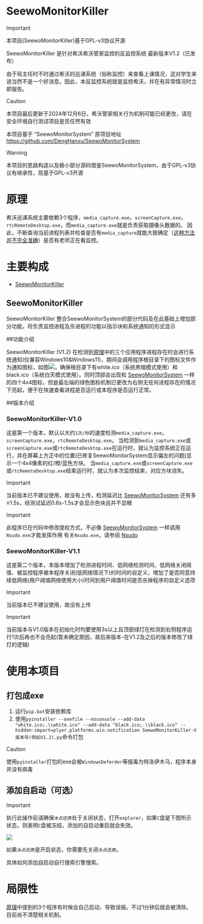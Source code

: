 # SeewoMonitorKiller
> [!IMPORTANT]
> 本项目(SeewoMonitorKiller)基于GPL-v3协议开源

SeewoMonitorKiller 是针对希沃希沃管家监控的反监控系统 最新版本V1.2（已发布）

由于班主任时不时通过希沃的巡课系统（俗称监控）来查看上课情况，这对学生来说当然不是一个好消息。因此，本反监控系统就是监控希沃，并在有异常情况时立即报告。

> [!CAUTION]
>
> 本项目最后更新于2024年12月6日，希沃管家相关行为机制可能已经更改，请在安全环境自行测试项目是否任然有效
>
> 本项目基于 “SeewoMonitorSystem” 原项目地址 https://github.com/DengHanxu/SeewoMonitorSystem

> [!WARNING]
>
> 本项目的思路构造以及极小部分源码借鉴SeewoMonitorSystem，由于GPL-v3协议有继承性，现基于GPL-v3开源

# 原理

希沃巡课系统主要依赖3个程序，`media_capture.exe`，`screenCapture.exe`，`rtcRemoteDesktop.exe`，而`media_capture.exe`就是负责获取摄像头数据的。
因此，不断查询当前进程列表并检查是否有`media_capture`就能大致确定（[这种方法并不完全准确](#局限性)）是否有老师正在看监控。

# 主要构成
- [SeewoMonitorKiller](##SeewoMonitorKiller)

## SeewoMonitorKiller

SeewoMonitorKiller 整合SeewoMonitorSystem的部分代码及在此基础上增加部分功能，将负责监控进程及杀进程的功能以指示块和系统通知的形式显示

##功能介绍

SeewoMonitorKiller (V1.2) 在检测到[原理](#原理)中的三个应用程序进程存在时会进行系统通知(仅兼容Windows10&Windows11)，期间会调用程序根目录下的图标文件作为通知图标，如图![](notice-1.png)，确保根目录下有white.ico（系统黑暗模式使用）和black.ico（系统白天模式使用）。同时顶部会出现和 [SeewoMonitorSystem](https://github.com/DengHanxu/SeewoMonitorSystem) 一样的四个4x4图标，但是最左端的绿色图标机制已更改为右侧无任何进程存在的情况下亮起，便于在快速查看进程是否运行或本程序是否运行正常。

##版本介绍

### SeewoMonitorKiller-V1.0
这是第一个版本，默认以大约`1次/秒`的速度检测`media_capture.exe`，`screenCapture.exe`，`rtcRemoteDesktop.exe`。
当检测到`media_capture.exe`或`screenCapture.exe`或`rtcRemoteDesktop.exe`在运行时，就认为监控系统正在运行，并在屏幕上方正中的位置(已修复SeewoMonitorSystem显示偏左的问题)显示一个4x4像素的红/橙/蓝色方块。
当`media_capture.exe`或`screenCapture.exe`或`rtcRemoteDesktop.exe`结束运行时，就认为本次监控结束，对应方块消失。
> [!IMPORTANT]
> 当前版本已不建议使用，故没有上传，检测延迟比 [SeewoMonitorSystem](https://github.com/DengHanxu/SeewoMonitorSystem) 还有多≥1.5s，经测试延迟0.6s-1.5s才会显示色块且并不显眼

>[!IMPORTANT]
>此程序已在代码中修改提权方式，不必像 [SeewoMonitorSystem](https://github.com/DengHanxu/SeewoMonitorSystem) 一样调用`Nsudo.exe`才能发挥作用
>有关`Nsudo.exe`，请参阅 [Nsudo](https://github.com/M2TeamArchived/NSudo)

### SeewoMonitorKiller-V1.1
这是第二个版本，本版本增加了检测进程时间、低网络检测时间、低网络关闭阈值、被监控程序被本程序关闭(低网络情况下)的时间的自定义，增加了是否同意持续低网络(用户阈值网络使用大小)时间到用户阈值时间是否杀掉程序的自定义选项
> [!IMPORTANT]
> 当前版本已不建议使用，故没有上传

> [!IMPORTANT]
> 当前版本与V1.0版本在初始化时均要使用3s以上且顶部绿灯在检测到右侧程序运行1次后再也不会亮起(暂未确定原因，故后来版本-在V1.2及之后的版本修改了绿灯的逻辑)

# 使用本项目
## 打包成exe

1. 运行`pip.bat`安装依赖库
2. 使用`pyinstaller --onefile --noconsole --add-data "white.ico;.\\white.ico" --add-data "black.ico;.\\black.ico" --hidden-import=plyer.platforms.win.notification SeewoMonitorKiller-V版本号(例如V1.2).py`命令打包

> [!CAUTION]
> 使用`pyinstaller`打包的exe会被`WindowsDeferder`等报毒为特洛伊木马，程序本身并没有病毒

## 添加自启动（可选）

> [!IMPORTANT]
> 执行此操作前请确保`冰点还原`处于关闭状态，打开`explorer`，如果`C`盘是下图所示状态，则表明`C`盘被冻结，添加的自启动重启就会失效。
> 
> ![](docs/FreezedC.png)
> 
> 如果`冰点还原`是开启状态，你需要先关闭`冰点还原`。

具体如何添加自启动自行搜索引擎搜索。

# 局限性

[原理](#原理)中提到的3个程序有时候会自己启动，导致误报。不过1分钟后就会被清除。
目前尚不清楚相关机制。
